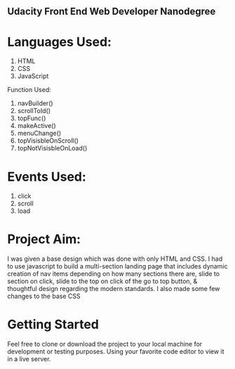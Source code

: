 ## Udacity Front End Web Developer Nanodegree

# Languages Used:
1) HTML 
2) CSS 
3) JavaScript

Function Used:
1) navBuilder()
2) scrollToId()
3) topFunc()
4) makeActive()
5) menuChange()
6) topVisisbleOnScroll()
7) topNotVisisbleOnLoad()

# Events Used:
1) click
2) scroll
3) load

# Project Aim:
I was given a base design which was done with only HTML and CSS. I had to use javascript to build a multi-section landing page that includes dynamic creation of nav items depending on how many sections there are, slide to section on click, slide to the top on click of the go to top button, & thoughtful design regarding the modern standards. I also made some few changes to the base CSS
 
# Getting Started
Feel free to clone or download the project to your local machine for development or testing purposes. Using your favorite code editor to view it in a live server.

